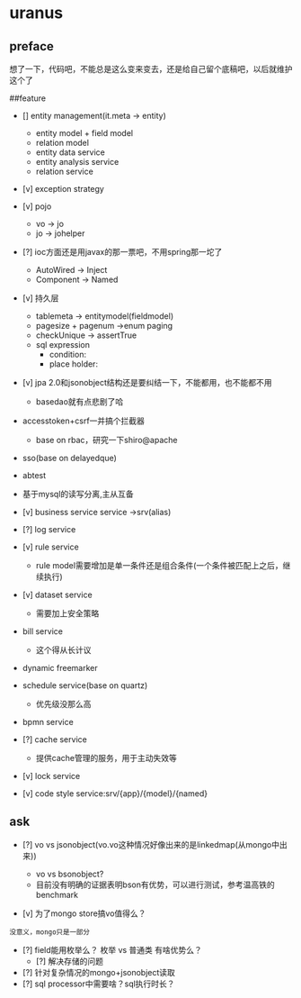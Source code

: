 # uranus
## preface
想了一下，代码吧，不能总是这么变来变去，还是给自己留个底稿吧，以后就维护这个了

##feature

- [] entity management(it.meta -> entity)
    - entity model + field model
    - relation model
    - entity data service
    - entity analysis service
    - relation service
- [v] exception strategy
- [v] pojo
	- vo -> jo
	- jo -> johelper
- [?] ioc方面还是用javax的那一票吧，不用spring那一坨了
	- AutoWired -> Inject
	- Component -> Named
- [v] 持久层
	- tablemeta -> entitymodel(fieldmodel)
	- pagesize + pagenum ->enum paging
	- checkUnique -> assertTrue
	- sql expression
		- condition:
		- place holder:
- [v] jpa 2.0和jsonobject结构还是要纠结一下，不能都用，也不能都不用
    - basedao就有点悲剧了哈
- accesstoken+csrf一并搞个拦截器
	- base on rbac，研究一下shiro@apache
- sso(base on delayedque)
- abtest
- 基于mysql的读写分离,主从互备
- [v] business service
	service ->srv(alias)
- [?] log service
- [v] rule service
	- rule model需要增加是单一条件还是组合条件(一个条件被匹配上之后，继续执行)
- [v] dataset service
	- 需要加上安全策略
	
- bill service
	- 这个得从长计议
- dynamic freemarker
- schedule service(base on quartz)
	- 优先级没那么高
- bpmn service
- [?] cache service
	- 提供cache管理的服务，用于主动失效等
- [v] lock service
- [v] code style
	service:srv/{app}/{model}/{named}

## ask
- [?] vo vs jsonobject(vo.vo这种情况好像出来的是linkedmap(从mongo中出来))
	- vo vs bsonobject?
	- 目前没有明确的证据表明bson有优势，可以进行测试，参考温高铁的benchmark
		
- [v] 为了mongo store搞vo值得么？

```
没意义，mongo只是一部分
```

- [?] field能用枚举么？
	枚举 vs 普通类 有啥优势么？
	- [?] 解决存储的问题
- [?] 针对复杂情况的mongo+jsonobject读取 
- [?] sql processor中需要啥？sql执行时长？
